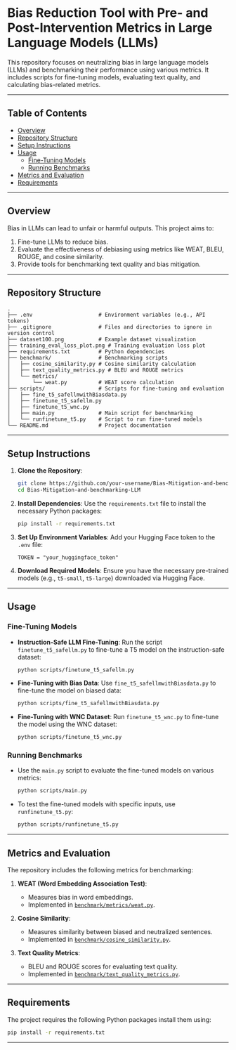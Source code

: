# Bias Reduction Tool with Pre- and Post-Intervention Metrics in Large Language Models (LLMs)

This repository focuses on neutralizing bias in large language models (LLMs) and benchmarking their performance using various metrics. It includes scripts for fine-tuning models, evaluating text quality, and calculating bias-related metrics.

---

## Table of Contents

- [Overview](#overview)
- [Repository Structure](#repository-structure)
- [Setup Instructions](#setup-instructions)
- [Usage](#usage)
  - [Fine-Tuning Models](#fine-tuning-models)
  - [Running Benchmarks](#running-benchmarks)
- [Metrics and Evaluation](#metrics-and-evaluation)
- [Requirements](#requirements)

---

## Overview

Bias in LLMs can lead to unfair or harmful outputs. This project aims to:
1. Fine-tune LLMs to reduce bias.
2. Evaluate the effectiveness of debiasing using metrics like WEAT, BLEU, ROUGE, and cosine similarity.
3. Provide tools for benchmarking text quality and bias mitigation.

---

## Repository Structure

```
.
├── .env                     # Environment variables (e.g., API tokens)
├── .gitignore               # Files and directories to ignore in version control
├── dataset100.png           # Example dataset visualization
├── training_eval_loss_plot.png # Training evaluation loss plot
├── requirements.txt         # Python dependencies
├── benchmark/               # Benchmarking scripts
│   ├── cosine_similarity.py # Cosine similarity calculation
│   ├── text_quality_metrics.py # BLEU and ROUGE metrics
│   └── metrics/
│       └── weat.py          # WEAT score calculation
├── scripts/                 # Scripts for fine-tuning and evaluation
│   ├── fine_t5_safellmwithBiasdata.py
│   ├── finetune_t5_safellm.py
│   ├── finetune_t5_wnc.py
│   ├── main.py              # Main script for benchmarking
│   └── runfinetune_t5.py    # Script to run fine-tuned models
└── README.md                # Project documentation
```

---

## Setup Instructions

1. **Clone the Repository**:
   ```bash
   git clone https://github.com/your-username/Bias-Mitigation-and-benchmarking-LLM.git
   cd Bias-Mitigation-and-benchmarking-LLM
   ```

2. **Install Dependencies**:
   Use the `requirements.txt` file to install the necessary Python packages:
   ```bash
   pip install -r requirements.txt
   ```

3. **Set Up Environment Variables**:
   Add your Hugging Face token to the `.env` file:
   ```
   TOKEN = "your_huggingface_token"
   ```

4. **Download Required Models**:
   Ensure you have the necessary pre-trained models (e.g., `t5-small`, `t5-large`) downloaded via Hugging Face.

---

## Usage

### Fine-Tuning Models

- **Instruction-Safe LLM Fine-Tuning**:
  Run the script `finetune_t5_safellm.py` to fine-tune a T5 model on the instruction-safe dataset:
  ```bash
  python scripts/finetune_t5_safellm.py
  ```

- **Fine-Tuning with Bias Data**:
  Use `fine_t5_safellmwithBiasdata.py` to fine-tune the model on biased data:
  ```bash
  python scripts/fine_t5_safellmwithBiasdata.py
  ```

- **Fine-Tuning with WNC Dataset**:
  Run `finetune_t5_wnc.py` to fine-tune the model using the WNC dataset:
  ```bash
  python scripts/finetune_t5_wnc.py
  ```

### Running Benchmarks

- Use the `main.py` script to evaluate the fine-tuned models on various metrics:
  ```bash
  python scripts/main.py
  ```

- To test the fine-tuned models with specific inputs, use `runfinetune_t5.py`:
  ```bash
  python scripts/runfinetune_t5.py
  ```

---

## Metrics and Evaluation

The repository includes the following metrics for benchmarking:

1. **WEAT (Word Embedding Association Test)**:
   - Measures bias in word embeddings.
   - Implemented in [`benchmark/metrics/weat.py`](benchmark/metrics/weat.py).

2. **Cosine Similarity**:
   - Measures similarity between biased and neutralized sentences.
   - Implemented in [`benchmark/cosine_similarity.py`](benchmark/cosine_similarity.py).

3. **Text Quality Metrics**:
   - BLEU and ROUGE scores for evaluating text quality.
   - Implemented in [`benchmark/text_quality_metrics.py`](benchmark/text_quality_metrics.py).

---

## Requirements

The project requires the following Python packages install them using:
```bash
pip install -r requirements.txt
```

---


